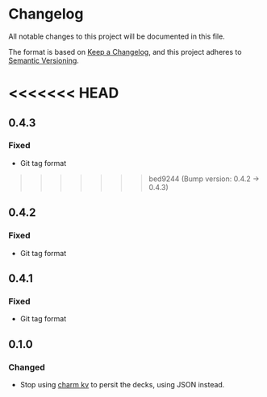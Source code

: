 # Changelog

All notable changes to this project will be documented in this file.

The format is based on [Keep a Changelog](https://keepachangelog.com/en/1.1.0/),
and this project adheres to [Semantic Versioning](https://semver.org/spec/v2.0.0.html).

<<<<<<< HEAD
=======
## 0.4.3

### Fixed

- Git tag format

>>>>>>> bed9244 (Bump version: 0.4.2 → 0.4.3)
## 0.4.2

### Fixed

- Git tag format

## 0.4.1

### Fixed

- Git tag format

## 0.1.0

### Changed

- Stop using [charm kv](https://github.com/charmbracelet/charm/tree/main/kv) to persit the decks, using JSON instead.
